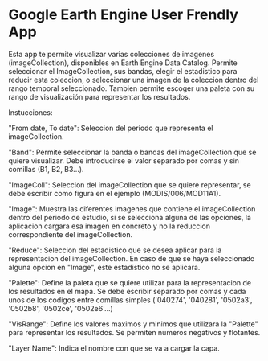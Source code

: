 # Google Earth Engine User Frendly App

Esta app te permite visualizar varias colecciones de imagenes (imageCollection), disponibles en Earth Engine Data Catalog. Permite seleccionar el ImageCollection, sus bandas, elegir el estadistico para reducir esta coleccion, o seleccionar una imagen de la coleccion dentro del rango temporal seleccionado. Tambien permite escoger una paleta con su rango de visualización para representar los resultados.

Instucciones:

"From date, To date": Seleccion del periodo que representa el imageCollection.

"Band": Permite seleccionar la banda o bandas del imageCollection que se quiere visualizar. Debe introducirse el valor separado por comas y sin comillas (B1, B2, B3...).

"ImageColl": Seleccion del imageCollection que se quiere representar, se debe escribir como figura en el ejemplo (MODIS/006/MOD11A1).

"Image": Muestra las diferentes imagenes que contiene el imageCollection dentro del periodo de estudio, si se selecciona alguna de las opciones, la aplicacion cargara esa imagen en concreto y no la reduccion correspondiente del imageCollection.

"Reduce": Seleccion del estadistico que se desea aplicar para la representacion del imageCollection. En caso de que se haya seleccionado alguna opcion en "Image", este estadistico no se aplicara.

"Palette": Define la paleta que se quiere utilizar para la representacion de los resultados en el mapa. Se debe escribir separado por comas y cada unos de los codigos entre comillas simples ('040274', '040281', '0502a3', '0502b8', '0502ce', '0502e6'...)

"VisRange": Define los valores maximos y minimos que utilizara la "Palette" para representar los resultados. Se permiten numeros negativos y flotantes.

"Layer Name": Indica el nombre con que se va a cargar la capa.
